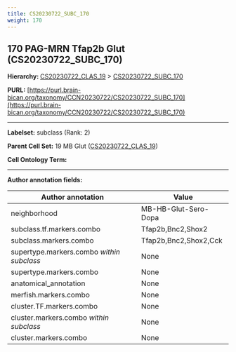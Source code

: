 ```yaml
---
title: CS20230722_SUBC_170
weight: 170
---
```

## 170 PAG-MRN Tfap2b Glut (CS20230722_SUBC_170)
<b>Hierarchy: </b>
[CS20230722_CLAS_19](../CS20230722_CLAS_19) >
[CS20230722_SUBC_170](../CS20230722_SUBC_170)

**PURL:** [https://purl.brain-bican.org/taxonomy/CCN20230722/CS20230722_SUBC_170](https://purl.brain-bican.org/taxonomy/CCN20230722/CS20230722_SUBC_170)

---


**Labelset:** subclass (Rank: 2)

**Parent Cell Set:** 19 MB Glut ([CS20230722_CLAS_19](../CS20230722_CLAS_19))



**Cell Ontology Term:** 

[MARKER GENES.]: #


---

[TRANSFERRED ANNOTATIONS.]: #


[AUTHOR ANNOTATION FIELDS.]: #


**Author annotation fields:**

| Author annotation | Value |
|-------------------|-------|
|neighborhood|MB-HB-Glut-Sero-Dopa|
|subclass.tf.markers.combo|Tfap2b,Bnc2,Shox2|
|subclass.markers.combo|Tfap2b,Bnc2,Shox2,Cck|
|supertype.markers.combo _within subclass_|None|
|supertype.markers.combo|None|
|anatomical_annotation|None|
|merfish.markers.combo|None|
|cluster.TF.markers.combo|None|
|cluster.markers.combo _within subclass_|None|
|cluster.markers.combo|None|
